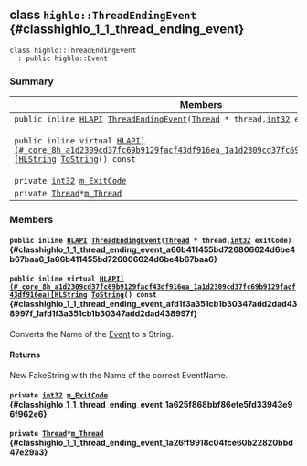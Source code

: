 ## class `highlo::ThreadEndingEvent` {#classhighlo_1_1_thread_ending_event}

```
class highlo::ThreadEndingEvent
  : public highlo::Event
```

### Summary

 Members                        | Descriptions                                
--------------------------------|---------------------------------------------
`public inline `[`HLAPI`](#_core_8h_a1d2309cd37fc69b9129facf43df916ea_1a1d2309cd37fc69b9129facf43df916ea)` `[`ThreadEndingEvent`](#classhighlo_1_1_thread_ending_event_a66b411455bd726806624d6be4b67baa6_1a66b411455bd726806624d6be4b67baa6)`(`[`Thread`](docs-api/api-highlo--Thread.md#classhighlo_1_1_thread)` * thread,`[`int32`](#_base_types_8h_a43d43196463bde49cb067f5c20ab8481_1a43d43196463bde49cb067f5c20ab8481)` exitCode)` | 
`public inline virtual `[`HLAPI](#_core_8h_a1d2309cd37fc69b9129facf43df916ea_1a1d2309cd37fc69b9129facf43df916ea)[HLString`](docs-api/api-highlo.md#namespacehighlo_aae9b5b2474b992680f5555779f4bd538_1aae9b5b2474b992680f5555779f4bd538)` `[`ToString`](#classhighlo_1_1_thread_ending_event_afd1f3a351cb1b30347add2dad438997f_1afd1f3a351cb1b30347add2dad438997f)`() const` | Converts the Name of the [Event](docs-api/api-highlo--Event.md#classhighlo_1_1_event) to a String.
`private `[`int32`](#_base_types_8h_a43d43196463bde49cb067f5c20ab8481_1a43d43196463bde49cb067f5c20ab8481)` `[`m_ExitCode`](#classhighlo_1_1_thread_ending_event_1a625f868bbf86efe5fd33943e96f962e6) | 
`private `[`Thread`](docs-api/api-highlo--Thread.md#classhighlo_1_1_thread)` * `[`m_Thread`](#classhighlo_1_1_thread_ending_event_1a26ff9918c04fce60b22820bbd47e29a3) | 

### Members

#### `public inline `[`HLAPI`](#_core_8h_a1d2309cd37fc69b9129facf43df916ea_1a1d2309cd37fc69b9129facf43df916ea)` `[`ThreadEndingEvent`](#classhighlo_1_1_thread_ending_event_a66b411455bd726806624d6be4b67baa6_1a66b411455bd726806624d6be4b67baa6)`(`[`Thread`](docs-api/api-highlo--Thread.md#classhighlo_1_1_thread)` * thread,`[`int32`](#_base_types_8h_a43d43196463bde49cb067f5c20ab8481_1a43d43196463bde49cb067f5c20ab8481)` exitCode)` {#classhighlo_1_1_thread_ending_event_a66b411455bd726806624d6be4b67baa6_1a66b411455bd726806624d6be4b67baa6}

#### `public inline virtual `[`HLAPI](#_core_8h_a1d2309cd37fc69b9129facf43df916ea_1a1d2309cd37fc69b9129facf43df916ea)[HLString`](docs-api/api-highlo.md#namespacehighlo_aae9b5b2474b992680f5555779f4bd538_1aae9b5b2474b992680f5555779f4bd538)` `[`ToString`](#classhighlo_1_1_thread_ending_event_afd1f3a351cb1b30347add2dad438997f_1afd1f3a351cb1b30347add2dad438997f)`() const` {#classhighlo_1_1_thread_ending_event_afd1f3a351cb1b30347add2dad438997f_1afd1f3a351cb1b30347add2dad438997f}

Converts the Name of the [Event](docs-api/api-highlo--Event.md#classhighlo_1_1_event) to a String.

#### Returns
New FakeString with the Name of the correct EventName.

#### `private `[`int32`](#_base_types_8h_a43d43196463bde49cb067f5c20ab8481_1a43d43196463bde49cb067f5c20ab8481)` `[`m_ExitCode`](#classhighlo_1_1_thread_ending_event_1a625f868bbf86efe5fd33943e96f962e6) {#classhighlo_1_1_thread_ending_event_1a625f868bbf86efe5fd33943e96f962e6}

#### `private `[`Thread`](docs-api/api-highlo--Thread.md#classhighlo_1_1_thread)` * `[`m_Thread`](#classhighlo_1_1_thread_ending_event_1a26ff9918c04fce60b22820bbd47e29a3) {#classhighlo_1_1_thread_ending_event_1a26ff9918c04fce60b22820bbd47e29a3}

